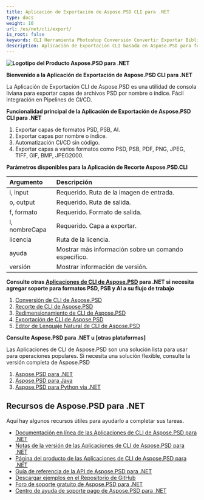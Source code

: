 ```yaml
---
title: Aplicación de Exportación de Aspose.PSD CLI para .NET
type: docs
weight: 10
url: /es/net/cli/export/
is_root: false
keywords: CLI Herramienta Photoshop Conversión Convertir Exportar Biblioteca C# PSD API
description: Aplicación de Exportación CLI basada en Aspose.PSD para formatos de archivo PSD, PSB y AI. Automatización CI/CD sin código. Admite la exportación de capas de archivos PSD por nombre o índice. No requiere que estén instalados Adobe Photoshop o Adobe Illustrator y se puede ejecutar desde la consola sin código adicional.
---
```


**![Logotipo del Producto Aspose.PSD para .NET](home_1.png)**

**Bienvenido a la Aplicación de Exportación de Aspose.PSD CLI para .NET**

La Aplicación de Exportación CLI de Aspose.PSD es una utilidad de consola liviana para exportar capas de archivos PSD por nombre o índice. Fácil integración en Pipelines de CI/CD.

**Funcionalidad principal de la Aplicación de Exportación de Aspose.PSD CLI para .NET**

1. Exportar capas de formatos PSD, PSB, AI.
2. Exportar capas por nombre o índice.
3. Automatización CI/CD sin código.
4. Exportar capas a varios formatos como PSD, PSB, PDF, PNG, JPEG, TIFF, GIF, BMP, JPEG2000.

**Parámetros disponibles para la Aplicación de Recorte Aspose.PSD.CLI**

| **Argumento** | **Descripción**                         |
|:-------------|:----------------------------------------|
| i, input     | Requerido. Ruta de la imagen de entrada.   |
| o, output    | Requerido. Ruta de salida.                  |
| f, formato    | Requerido. Formato de salida.                |
| l, nombreCapa | Requerido. Capa a exportar.              |
| licencia      | Ruta de la licencia.                    |
| ayuda         | Mostrar más información sobre un comando específico. |
| versión      | Mostrar información de versión.            |


**Consulte otras [Aplicaciones de CLI de Aspose.PSD](https://docs.aspose.com/psd/net/cli) para .NET si necesita agregar soporte para formatos PSD, PSB y AI a su flujo de trabajo**

1. [Conversión de CLI de Aspose.PSD](/psd/es/net/cli/conversion)
2. [Recorte de CLI de Aspose.PSD](/psd/es/net/cli/crop)
3. [Redimensionamiento de CLI de Aspose.PSD](/psd/es/net/cli/resize)
4. [Exportación de CLI de Aspose.PSD](/psd/es/net/cli/export)
5. [Editor de Lenguaje Natural de CLI de Aspose.PSD](/psd/es/net/cli/nlp-editor)

**Consulte Aspose.PSD para .NET u [otras plataformas]**

Las Aplicaciones de CLI de Aspose.PSD son una solución lista para usar para operaciones populares. Si necesita una solución flexible, consulte la versión completa de Aspose.PSD

1. [Aspose.PSD para .NET](https://releases.aspose.com/psd/net/)
2. [Aspose.PSD para Java](https://releases.aspose.com/psd/java/) 
3. [Aspose.PSD para Python via .NET](https://releases.aspose.com/psd/python-net/)

## **Recursos de Aspose.PSD para .NET**

Aquí hay algunos recursos útiles para ayudarlo a completar sus tareas.

- [Documentación en línea de las Aplicaciones de CLI de Aspose.PSD para .NET](/psd/es/net/cli/conversion)
- [Notas de la versión de las Aplicaciones de CLI de Aspose.PSD para .NET](/psd/es/net/cli/conversion/release-notes/)
- [Página del producto de las Aplicaciones de CLI de Aspose.PSD para .NET](https://products.aspose.com/psd/net/cli)
- [Guía de referencia de la API de Aspose.PSD para .NET](https://reference.aspose.com/net/psd)
- [Descargar ejemplos en el Repositorio de GitHub](https://github.com/aspose-psd/CLI-Applications)
- [Foro de soporte gratuito de Aspose.PSD para .NET](https://forum.aspose.com/c/psd)
- [Centro de ayuda de soporte pago de Aspose.PSD para .NET](https://helpdesk.aspose.com/)
